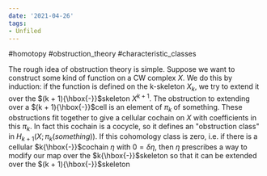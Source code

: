 ```yaml
---
date: '2021-04-26'
tags:
- Unfiled
---
```















\#homotopy \#obstruction_theory \#characteristic_classes

The rough idea of obstruction theory is simple. Suppose we want to construct some kind of function on a CW complex $X$. We do this by induction: if the function is defined on the k-skeleton $X_k$, we try to extend it over the $(k + 1){\hbox{-}}$skeleton $X^{k+1}$. The obstruction to extending over a $(k + 1){\hbox{-}}$cell is an element of $\pi_k$ of something. These obstructions fit together to give a cellular cochain on $X$ with coefficients in this $π_k$. In fact this cochain is a cocycle, so it defines an "obstruction class" in $H_{k+1}(X; π_k(something))$. If this cohomology class is zero, i.e. if there is a cellular $k{\hbox{-}}$cochain $η$ with $0 = δη$, then $η$ prescribes a way to modify our map over the $k{\hbox{-}}$skeleton so that it can be extended over the $(k + 1){\hbox{-}}$skeleton
